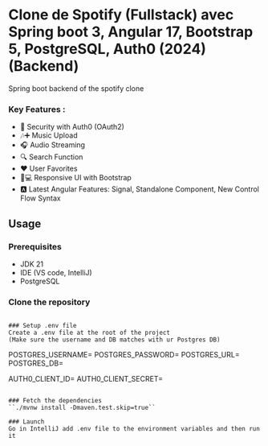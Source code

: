 # Clone de Spotify (Fullstack) avec Spring boot 3, Angular 17, Bootstrap 5, PostgreSQL, Auth0 (2024) (Backend)

Spring boot backend of the spotify clone

### Key Features :
- 🔐 Security with Auth0 (OAuth2)
- 🎶➕ Music Upload
- 🎧 Audio Streaming
- 🔍 Search Function
- ❤️ User Favorites
- 📱💻 Responsive UI with Bootstrap
- 🅰️ Latest Angular Features: Signal, Standalone Component, New Control Flow Syntax

## Usage
### Prerequisites
- JDK 21
- IDE (VS code, IntelliJ)
- PostgreSQL

### Clone the repository
````

### Setup .env file
Create a .env file at the root of the project
(Make sure the username and DB matches with ur Postgres DB)
````
POSTGRES_USERNAME= <username>
POSTGRES_PASSWORD= <default is blank>
POSTGRES_URL= <url>
POSTGRES_DB= <dbname>

AUTH0_CLIENT_ID=
AUTH0_CLIENT_SECRET=
````

### Fetch the dependencies
``./mvnw install -Dmaven.test.skip=true``

### Launch
Go in IntelliJ add .env file to the environment variables and then run it
